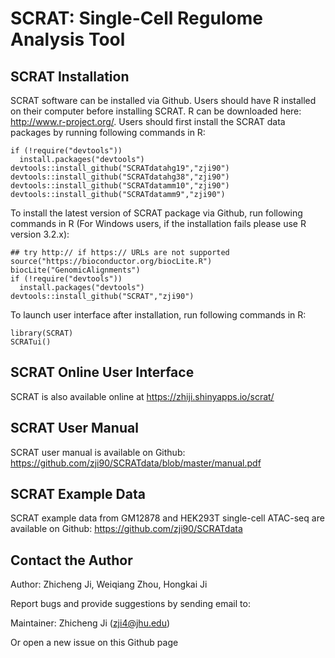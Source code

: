 SCRAT: Single-Cell Regulome Analysis Tool
====

## SCRAT Installation

SCRAT software can be installed via Github.
Users should have R installed on their computer before installing SCRAT. R can be downloaded here: http://www.r-project.org/.
Users should first install the SCRAT data packages by running following commands in R:
```{r }
if (!require("devtools"))
  install.packages("devtools")
devtools::install_github("SCRATdatahg19","zji90")
devtools::install_github("SCRATdatahg38","zji90")
devtools::install_github("SCRATdatamm10","zji90")
devtools::install_github("SCRATdatamm9","zji90")
```

To install the latest version of SCRAT package via Github, run following commands in R (For Windows users, if the installation fails please use R version 3.2.x):
```{r }
## try http:// if https:// URLs are not supported
source("https://bioconductor.org/biocLite.R")
biocLite("GenomicAlignments")
if (!require("devtools"))
  install.packages("devtools")
devtools::install_github("SCRAT","zji90")
```
To launch user interface after installation, run following commands in R:
```{r }
library(SCRAT)
SCRATui()
```

## SCRAT Online User Interface

SCRAT is also available online at https://zhiji.shinyapps.io/scrat/

## SCRAT User Manual

SCRAT user manual is available on Github: https://github.com/zji90/SCRATdata/blob/master/manual.pdf

## SCRAT Example Data

SCRAT example data from GM12878 and HEK293T single-cell ATAC-seq are available on Github: https://github.com/zji90/SCRATdata

## Contact the Author
Author: Zhicheng Ji, Weiqiang Zhou, Hongkai Ji

Report bugs and provide suggestions by sending email to:

Maintainer: Zhicheng Ji (zji4@jhu.edu)

Or open a new issue on this Github page

